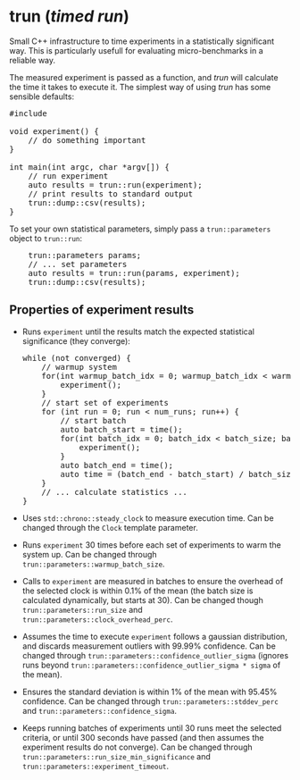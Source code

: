 # trun (*timed run*)

Small C++ infrastructure to time experiments in a statistically significant
way. This is particularly usefull for evaluating micro-benchmarks in a reliable
way.

The measured experiment is passed as a function, and *trun* will calculate the
time it takes to execute it. The simplest way of using *trun* has some sensible
defaults:

<pre>
#include <trun.hpp>

void experiment() {
    // do something important
}

int main(int argc, char *argv[]) {
    // run experiment
    auto results = trun::run(experiment);
    // print results to standard output
    trun::dump::csv(results);
}
</pre>

To set your own statistical parameters, simply pass a `trun::parameters` object
to `trun::run`:

<pre>
    trun::parameters params;
    // ... set parameters
    auto results = trun::run(params, experiment);
    trun::dump::csv(results);
</pre>

## Properties of experiment results

* Runs `experiment` until the results match the expected statistical
  significance (they converge):

  <pre>
  while (not converged) {
      // warmup system
      for(int warmup_batch_idx = 0; warmup_batch_idx < warmup_batch_size; warmup_batch_idx++) {
          experiment();
      }
      // start set of experiments
      for (int run = 0; run < num_runs; run++) {
          // start batch
          auto batch_start = time();
          for(int batch_idx = 0; batch_idx < batch_size; batch_idx++) {
              experiment();
          }
          auto batch_end = time();
          auto time = (batch_end - batch_start) / batch_size;
      }
      // ... calculate statistics ...
  }
  </pre>

* Uses `std::chrono::steady_clock` to measure execution time. Can be changed
  through the `Clock` template parameter.

* Runs `experiment` 30 times before each set of experiments to warm the system
  up. Can be changed through `trun::parameters::warmup_batch_size`.

* Calls to `experiment` are measured in batches to ensure the overhead of the
  selected clock is within 0.1% of the mean (the batch size is calculated
  dynamically, but starts at 30). Can be changed though
  `trun::parameters::run_size` and `trun::parameters::clock_overhead_perc`.

* Assumes the time to execute `experiment` follows a gaussian distribution, and
  discards measurement outliers with 99.99% confidence. Can be changed through
  `trun::parameters::confidence_outlier_sigma` (ignores runs beyond
  `trun::parameters::confidence_outlier_sigma * sigma` of the mean).

* Ensures the standard deviation is within 1% of the mean with 95.45%
  confidence. Can be changed through `trun::parameters::stddev_perc` and
  `trun::parameters::confidence_sigma`.

* Keeps running batches of experiments until 30 runs meet the selected criteria,
  or until 300 seconds have passed (and then assumes the experiment results do
  not converge). Can be changed through `trun::parameters::run_size_min_significance`
  and `trun::parameters::experiment_timeout`.
